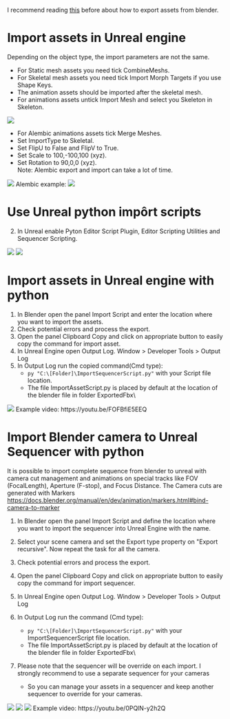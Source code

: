 I recommend reading [this](https://github.com/xavier150/Blender-For-UnrealEngine-Addons/blob/master/Tuto/How%20export%20assets%20from%20Blender.md) before about how to export assets from blender.

# Import assets in Unreal engine
Depending on the object type, the import parameters are not the same.
- For Static mesh assets you need tick CombineMeshs.
- For Skeletal mesh assets you need tick Import Morph Targets if you use Shape Keys.
- The animation assets should be imported after the skeletal mesh.
- For animations assets untick Import Mesh and select you Skeleton in Skeleton.
<img src="https://github.com/xavier150/Blender-For-UnrealEngine-Addons/blob/master/Tuto/ImportAssetDocParametersByType.jpg">

- For Alembic animations assets tick Merge Meshes.
- Set ImportType to Skeletal.
- Set FlipU to False and FlipV to True.
- Set Scale to 100,-100,100 (xyz).
- Set Rotation to 90,0,0 (xyz).<br>
Note: Alembic export and import can take a lot of time.
<img src="https://github.com/xavier150/Blender-For-UnrealEngine-Addons/blob/master/Tuto/ImportAssetDocParametersByType2.jpg">
Alembic example:
<img src="https://github.com/xavier150/Blender-For-UnrealEngine-Addons/blob/master/Tuto/ImportAssetDocAlembicExample.gif">

# Use Unreal python impôrt scripts
2. In Unreal enable Pyton Editor Script Plugin, Editor Scripting Utilities and Sequencer Scripting.
<img src="https://github.com/xavier150/Blender-For-UnrealEngine-Addons/blob/master/Tuto/ImportAssetDocVaniaPython.jpg">
<img src="https://github.com/xavier150/Blender-For-UnrealEngine-Addons/blob/master/Tuto/ImportAssetDocVaniaPythonUseCmd.jpg">

# Import assets in Unreal engine with python
1. In Blender open the panel Import Script and enter the location where you want to import the assets.
2. Check potential errors and process the export.
3. Open the panel Clipboard Copy and click on appropriate button to easily copy the command for import asset.
4. In Unreal Engine open Output Log. Window > Developer Tools > Output Log
5. In  Output Log run the copied command(Cmd type): 
	- `py "C:\[Folder]\ImportSequencerScript.py"` with your Script file location. 
	- The file ImportAssetScript.py is placed by default at the location of the blender file in folder ExportedFbx\
	
<img src="https://github.com/xavier150/Blender-For-UnrealEngine-Addons/blob/master/Tuto/ImportAssetDocImportScript.jpg">
Example video: https://youtu.be/FOFBfiE5EEQ

# Import Blender camera to Unreal Sequencer with python
It is possible to import complete sequence from blender to unreal with camera cut management and animations on special tracks like FOV (FocalLength), Aperture (F-stop), and Focus Distance. The Camera cuts are generated with Markers https://docs.blender.org/manual/en/dev/animation/markers.html#bind-camera-to-marker

1. In Blender open the panel Import Script and define the location where you want to import the sequencer into Unreal Engine with the name.
2. Select your scene camera and set the Export type property on "Export recursive". Now repeat the task for all the camera.
3. Check potential errors and process the export.
4. Open the panel Clipboard Copy and click on appropriate button to easily copy the command for import sequencer.

5. In Unreal Engine open Output Log. Window > Developer Tools > Output Log
6. In Output Log run the command (Cmd type): 
	- `py "C:\[Folder]\ImportSequencerScript.py"` with your ImportSequencerScript file location. 
	- The file ImportAssetScript.py is placed by default at the location of the blender file in folder ExportedFbx\
7. Please note that the sequencer will be override on each import. I strongly recommend to use a separate sequencer for your cameras
	- So you can manage your assets in a sequencer and keep another sequencer to override for your cameras.

<img src="https://github.com/xavier150/Blender-For-UnrealEngine-Addons/blob/master/Tuto/ImportAssetDocSequencerSeparateCamera.jpg">
<img src="https://github.com/xavier150/Blender-For-UnrealEngine-Addons/blob/master/Tuto/ImportAssetDocSequencerScriptExample.gif">
<img src="https://github.com/xavier150/Blender-For-UnrealEngine-Addons/blob/master/Tuto/ImportAssetDocSequencerScript.jpg">
Example video: https://youtu.be/0PQlN-y2h2Q
